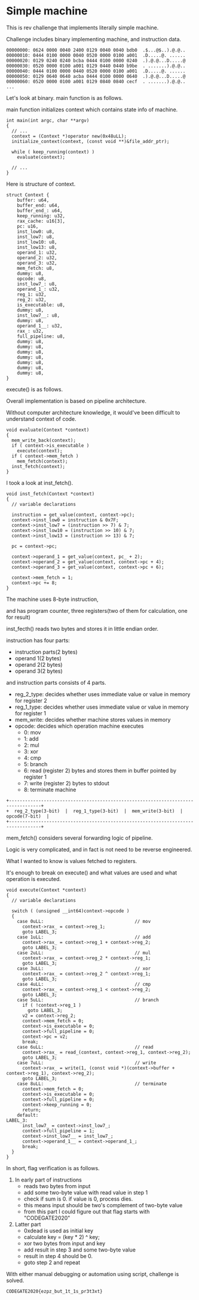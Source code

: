 # Simple machine

This is rev challenge that implements literally simple machine.

Challenge includes binary implementing machine, and instruction data.
```
00000000: 0624 0000 0040 2400 0129 0040 0040 bdb0  .$...@$..).@.@..
00000010: 0444 0100 0000 0040 0520 0000 0100 a001  .D.....@. ......
00000020: 0129 0240 0240 bcba 0444 0100 0000 0240  .).@.@...D.....@
00000030: 0520 0000 0100 a001 0129 0440 0440 b9be  . .......).@.@..
00000040: 0444 0100 0000 0440 0520 0000 0100 a001  .D.....@. ......
00000050: 0129 0640 0640 acba 0444 0100 0000 0640  .).@.@...D.....@
00000060: 0520 0000 0100 a001 0129 0840 0840 cecf  . .......).@.@..
...
```

Let's look at binary. main function is as follows.

main function initializes context which contains state info of machine.
```
int main(int argc, char **argv)
{
  // ...
  context = (Context *)operator new(0x48uLL);
  initialize_context(context, (const void **)&file_addr_ptr);

  while ( keep_running(context) )
    evaluate(context);

  // ...
}
```

Here is structure of context.
```
struct Context {
    buffer: u64,
    buffer_end: u64,
    buffer_end_: u64,
    keep_running: u32,
    rax_cache: u16[3],
    pc: u16,
    inst_low0: u8,
    inst_low7: u8,
    inst_low10: u8,
    inst_low13: u8,
    operand_1: u32,
    operand_2: u32,
    operand_3: u32,
    mem_fetch: u8,
    dummy: u8,
    opcode: u8,
    inst_low7_: u8,
    operand_1_: u32,
    reg_1: u32,
    reg_2: u32,
    is_executable: u8,
    dummy: u8,
    inst_low7__: u8,
    dummy: u8,
    operand_1__: u32,
    rax_: u32,
    full_pipeline: u8,
    dummy: u8,
    dummy: u8,
    dummy: u8,
    dummy: u8,
    dummy: u8,
    dummy: u8,
    dummy: u8,
}
```

execute() is as follows.

Overall implementation is based on pipeline architecture.

Without computer architecture knowledge, it would've been difficult to understand context of code.
```
void evaluate(Context *context)
{
  mem_write_back(context);
  if ( context->is_executable )
    execute(context);
  if ( context->mem_fetch )
    mem_fetch(context);
  inst_fetch(context);
}
```

I took a look at inst_fetch().

```
void inst_fetch(Context *context)
{
  // variable declarations

  instruction = get_value(context, context->pc);
  context->inst_low0 = instruction & 0x7F;
  context->inst_low7 = (instruction >> 7) & 7;
  context->inst_low10 = (instruction >> 10) & 7;
  context->inst_low13 = (instruction >> 13) & 7;
  
  pc = context->pc;

  context->operand_1 = get_value(context, pc_ + 2);
  context->operand_2 = get_value(context, context->pc + 4);
  context->operand_3 = get_value(context, context->pc + 6);

  context->mem_fetch = 1;
  context->pc += 8;
}
```

The machine uses 8-byte instruction,

and has program counter, three registers(two of them for calculation, one for result)

inst_fecth() reads two bytes and stores it in little endian order.

instruction has four parts:
- instruction parts(2 bytes)
- operand 1(2 bytes)
- operand 2(2 bytes)
- operand 3(2 bytes)

and instruction parts consists of 4 parts.
- reg_2_type: decides whether uses immediate value or value in memory for register 2
- reg_1_type: decides whether uses immediate value or value in memory for register 1
- mem_write: decides whether machine stores values in memory
- opcode: decides which operation machine executes
  - 0: mov
  - 1: add
  - 2: mul
  - 3: xor
  - 4: cmp
  - 5: branch
  - 6: read (register 2) bytes and stores them in buffer pointed by register 1
  - 7: write (register 2) bytes to stdout
  - 8: terminate machine
```
+----------------------------------------------------------------------------------+
+  reg_2_type(3-bit)  |  reg_1_type(3-bit)  |  mem_write(3-bit)  |  opcode(7-bit)  |
+----------------------------------------------------------------------------------+
```

mem_fetch() considers several forwarding logic of pipeline.

Logic is very complicated, and in fact is not need to be reverse engineered.

What I wanted to know is values fetched to registers.

It's enough to break on execute() and what values are used and what operation is executed.

```
void execute(Context *context)
{
  // variable declarations

  switch ( (unsigned __int64)context->opcode )
  {
    case 0uLL:                                  // mov
      context->rax_ = context->reg_1;
      goto LABEL_3;
    case 1uLL:                                  // add
      context->rax_ = context->reg_1 + context->reg_2;
      goto LABEL_3;
    case 2uLL:                                  // mul
      context->rax_ = context->reg_2 * context->reg_1;
      goto LABEL_3;
    case 3uLL:                                  // xor
      context->rax_ = context->reg_2 ^ context->reg_1;
      goto LABEL_3;
    case 4uLL:                                  // cmp
      context->rax_ = context->reg_1 < context->reg_2;
      goto LABEL_3;
    case 5uLL:                                  // branch
      if ( !context->reg_1 )
        goto LABEL_3;
      v2 = context->reg_2;
      context->mem_fetch = 0;
      context->is_executable = 0;
      context->full_pipeline = 0;
      context->pc = v2;
      break;
    case 6uLL:                                  // read
      context->rax_ = read_(context, context->reg_1, context->reg_2);
      goto LABEL_3;
    case 7uLL:                                  // write
      context->rax_ = write(1, (const void *)(context->buffer + context->reg_1), context->reg_2);
      goto LABEL_3;
    case 8uLL:                                  // terminate
      context->mem_fetch = 0;
      context->is_executable = 0;
      context->full_pipeline = 0;
      context->keep_running = 0;
      return;
    default:
LABEL_3:
      inst_low7_ = context->inst_low7_;
      context->full_pipeline = 1;
      context->inst_low7__ = inst_low7_;
      context->operand_1__ = context->operand_1_;
      break;
  }
}
```

In short, flag verification is as follows.
1. In early part of instructions
   * reads two bytes from input
   * add some two-byte value with read value in step 1
   * check if sum is 0. if value is 0, process dies.
   * this means input should be two's complement of two-byte value
   * from this part I could figure out that flag starts with "CODEGATE2020"
2. Latter part
   * 0xdead is used as initial key
   * calculate key = (key * 2) ^ key;
   * xor two bytes from input and key
   * add result in step 3 and some two-byte value
   * result in step 4 should be 0.
   * goto step 2 and repeat

With either manual debugging or automation using script, challenge is solved.
```
CODEGATE2020{ezpz_but_1t_1s_pr3t3xt}
```
